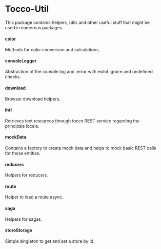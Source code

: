 # Tocco-Util
This package contains helpers, utils and other useful stuff that might be used in numerous packages.

#### color
Methods for color conversion and calculations.

#### consoleLogger
Abstraction of the console.log and .error with eslint ignore and undefined checks.

#### download
Browser download helpers.

#### intl
Retrieves text resources through tocco REST service regarding the principals locale.

#### mockData
Contains a factory to create mock data and helps to mock basic REST calls for those entities.

#### reducers
Helpers for reducers. 

#### route 
Helper to load a route async.

#### saga
Helpers for sagas. 

#### storeStorage
Simple singleton to get and set a store by id.
